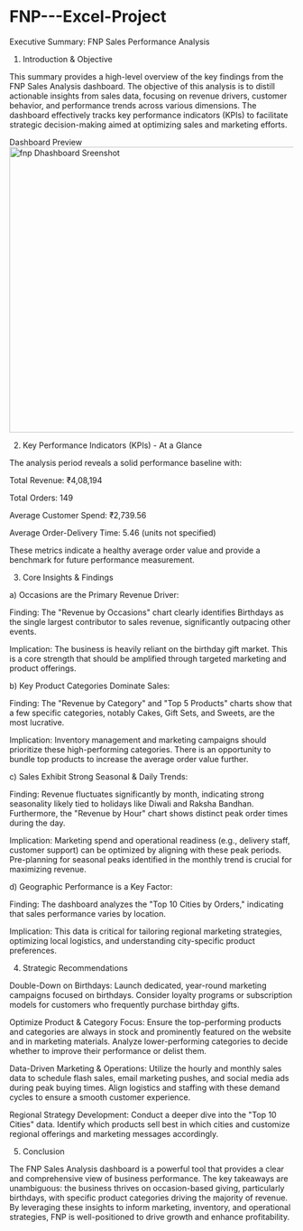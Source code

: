 # FNP---Excel-Project

Executive Summary: FNP Sales Performance Analysis
1. Introduction & Objective

This summary provides a high-level overview of the key findings from the FNP Sales Analysis dashboard. The objective of this analysis is to distill actionable insights from sales data, focusing on revenue drivers, customer behavior, and performance trends across various dimensions. The dashboard effectively tracks key performance indicators (KPIs) to facilitate strategic decision-making aimed at optimizing sales and marketing efforts.

Dashboard Preview
<img width="1213" height="506" alt="fnp Dhashboard Sreenshot" src="https://github.com/user-attachments/assets/bbdcc5c5-7846-4258-bb5a-aa5cd5dde878" />

2. Key Performance Indicators (KPIs) - At a Glance

The analysis period reveals a solid performance baseline with:

Total Revenue: ₹4,08,194

Total Orders: 149

Average Customer Spend: ₹2,739.56

Average Order-Delivery Time: 5.46 (units not specified)

These metrics indicate a healthy average order value and provide a benchmark for future performance measurement.

3. Core Insights & Findings

a) Occasions are the Primary Revenue Driver:

Finding: The "Revenue by Occasions" chart clearly identifies Birthdays as the single largest contributor to sales revenue, significantly outpacing other events.

Implication: The business is heavily reliant on the birthday gift market. This is a core strength that should be amplified through targeted marketing and product offerings.

b) Key Product Categories Dominate Sales:

Finding: The "Revenue by Category" and "Top 5 Products" charts show that a few specific categories, notably Cakes, Gift Sets, and Sweets, are the most lucrative.

Implication: Inventory management and marketing campaigns should prioritize these high-performing categories. There is an opportunity to bundle top products to increase the average order value further.

c) Sales Exhibit Strong Seasonal & Daily Trends:

Finding: Revenue fluctuates significantly by month, indicating strong seasonality likely tied to holidays like Diwali and Raksha Bandhan. Furthermore, the "Revenue by Hour" chart shows distinct peak order times during the day.

Implication: Marketing spend and operational readiness (e.g., delivery staff, customer support) can be optimized by aligning with these peak periods. Pre-planning for seasonal peaks identified in the monthly trend is crucial for maximizing revenue.

d) Geographic Performance is a Key Factor:

Finding: The dashboard analyzes the "Top 10 Cities by Orders," indicating that sales performance varies by location.

Implication: This data is critical for tailoring regional marketing strategies, optimizing local logistics, and understanding city-specific product preferences.

4. Strategic Recommendations

Double-Down on Birthdays: Launch dedicated, year-round marketing campaigns focused on birthdays. Consider loyalty programs or subscription models for customers who frequently purchase birthday gifts.

Optimize Product & Category Focus: Ensure the top-performing products and categories are always in stock and prominently featured on the website and in marketing materials. Analyze lower-performing categories to decide whether to improve their performance or delist them.

Data-Driven Marketing & Operations: Utilize the hourly and monthly sales data to schedule flash sales, email marketing pushes, and social media ads during peak buying times. Align logistics and staffing with these demand cycles to ensure a smooth customer experience.

Regional Strategy Development: Conduct a deeper dive into the "Top 10 Cities" data. Identify which products sell best in which cities and customize regional offerings and marketing messages accordingly.

5. Conclusion

The FNP Sales Analysis dashboard is a powerful tool that provides a clear and comprehensive view of business performance. The key takeaways are unambiguous: the business thrives on occasion-based giving, particularly birthdays, with specific product categories driving the majority of revenue. By leveraging these insights to inform marketing, inventory, and operational strategies, FNP is well-positioned to drive growth and enhance profitability.
